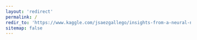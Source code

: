 ```yaml
---
layout: 'redirect'
permalink: /
redir_to: 'https://www.kaggle.com/jsaezgallego/insights-from-a-neural-network'
sitemap: false
---
```

